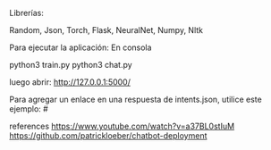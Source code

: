Librerías:

Random, Json, Torch, Flask, NeuralNet, Numpy, Nltk

Para ejecutar la aplicación: 
En consola

python3 train.py
python3 chat.py

luego abrir: http://127.0.0.1:5000/

Para agregar un enlace en una respuesta de intents.json, utilice este ejemplo: #

references https://www.youtube.com/watch?v=a37BL0stIuM https://github.com/patrickloeber/chatbot-deployment